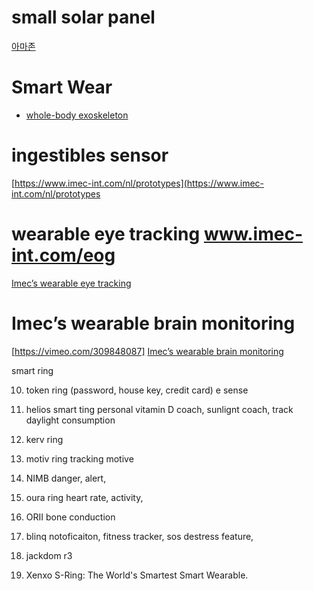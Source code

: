 # small solar panel
[아마존](https://www.amazon.com/JIANG-Flexible-Science-Experiments-Translucent/dp/B07PPYSVNZ/ref=sr_1_1_sspa?keywords=small%2Bflexible%2Bsolar%2Bpanel&qid=1580286920&sr=8-1-spons&spLa=ZW5jcnlwdGVkUXVhbGlmaWVyPUExSzNIWlRDWE5DTDE2JmVuY3J5cHRlZElkPUEwNTM5MjE5MjBJTko3VkhGOFg2WiZlbmNyeXB0ZWRBZElkPUEwOTYzNzMxMU9XUFRaSDZXNjJBWiZ3aWRnZXROYW1lPXNwX2F0ZiZhY3Rpb249Y2xpY2tSZWRpcmVjdCZkb05vdExvZ0NsaWNrPXRydWU&th=1)


# Smart Wear
* [whole-body exoskeleton](https://www.ted.com/talks/miguel_nicolelis_a_monkey_that_controls_a_robot_with_its_thoughts_no_really/transcript?language=ko#t-876470)


# ingestibles sensor
[https://www.imec-int.com/nl/prototypes](https://www.imec-int.com/nl/prototypes

# wearable eye tracking www.imec-int.com/eog
[Imec’s wearable eye tracking](https://vimeo.com/309851643)

# Imec’s wearable brain monitoring
[https://vimeo.com/309848087]
[Imec’s wearable brain monitoring](https://www.imec-int.com/en/eeg)


smart ring

10. token ring (password, house key, credit card)
e sense

9. helios smart ting
personal vitamin D coach, sunlignt coach, track daylight consumption

8. kerv ring

7. motiv ring
tracking motive

6. NIMB
danger, alert, 

5. oura ring
heart rate, activity, 

4. ORII
bone conduction

3. blinq
notoficaiton, fitness tracker, sos destress feature,

2. jackdom r3

1. Xenxo S-Ring: The World's Smartest Smart Wearable.
